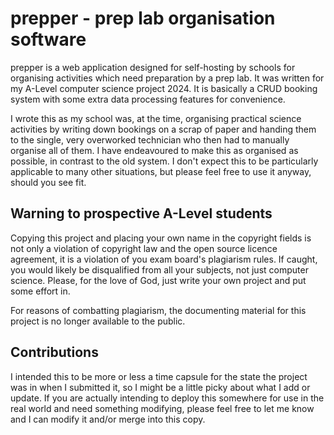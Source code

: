 # **prepper** - prep lab organisation software

prepper is a web application designed for self-hosting by schools for organising activities which need preparation by a prep lab. It was written for my A-Level computer science project 2024. It is basically a CRUD booking system with some extra data processing features for convenience.

I wrote this as my school was, at the time, organising practical science activities by writing down bookings on a scrap of paper and handing them to the single, very overworked technician who then had to manually organise all of them. I have endeavoured to make this as organised as possible, in contrast to the old system. I don't expect this to be particularly applicable to many other situations, but please feel free to use it anyway, should you see fit.

## Warning to prospective A-Level students

Copying this project and placing your own name in the copyright fields is not only a violation of copyright law and the open source licence agreement, it is a violation of you exam board's plagiarism rules. If caught, you would likely be disqualified from all your subjects, not just computer science. Please, for the love of God, just write your own project and put some effort in.

For reasons of combatting plagiarism, the documenting material for this project is no longer available to the public.

## Contributions

I intended this to be more or less a time capsule for the state the project was in when I submitted it, so I might be a little picky about what I add or update. If you are actually intending to deploy this somewhere for use in the real world and need something modifying, please feel free to let me know and I can modify it and/or merge into this copy.
